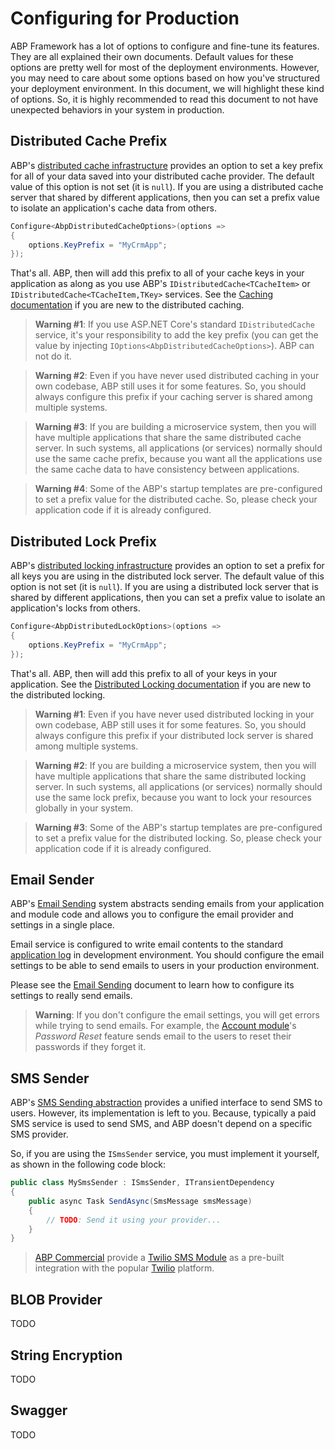 # Configuring for Production

ABP Framework has a lot of options to configure and fine-tune its features. They are all explained their own documents. Default values for these options are pretty well for most of the deployment environments. However, you may need to care about some options based on how you've structured your deployment environment. In this document, we will highlight these kind of options. So, it is highly recommended to read this document to not have unexpected behaviors in your system in production.

## Distributed Cache Prefix

ABP's [distributed cache infrastructure](../Caching.md) provides an option to set a key prefix for all of your data saved into your distributed cache provider. The default value of this option is not set (it is `null`). If you are using a distributed cache server that shared by different applications, then you can set a prefix value to isolate an application's cache data from others.

````csharp
Configure<AbpDistributedCacheOptions>(options =>
{
    options.KeyPrefix = "MyCrmApp";
});
````

That's all. ABP, then will add this prefix to all of your cache keys in your application as along as you use ABP's `IDistributedCache<TCacheItem>` or `IDistributedCache<TCacheItem,TKey>` services. See the [Caching documentation](../Caching.md) if you are new to the distributed caching.

> **Warning #1**: If you use ASP.NET Core's standard `IDistributedCache` service, it's your responsibility to add the key prefix (you can get the value by injecting `IOptions<AbpDistributedCacheOptions>`). ABP can not do it.

> **Warning #2**: Even if you have never used distributed caching in your own codebase, ABP still uses it for some features. So, you should always configure this prefix if your caching server is shared among multiple systems.

> **Warning #3**: If you are building a microservice system, then you will have multiple applications that share the same distributed cache server. In such systems, all applications (or services) normally should use the same cache prefix, because you want all the applications use the same cache data to have consistency between applications.

> **Warning #4**: Some of the ABP's startup templates are pre-configured to set a prefix value for the distributed cache. So, please check your application code if it is already configured.

## Distributed Lock Prefix

ABP's [distributed locking infrastructure](../Distributed-Locking.md) provides an option to set a prefix for all keys you are using in the distributed lock server. The default value of this option is not set (it is `null`). If you are using a distributed lock server that is shared by different applications, then you can set a prefix value to isolate an application's locks from others.

````csharp
Configure<AbpDistributedLockOptions>(options =>
{
    options.KeyPrefix = "MyCrmApp";
});
````

That's all. ABP, then will add this prefix to all of your keys in your application. See the [Distributed Locking documentation](../Distributed-Locking.md) if you are new to the distributed locking.

> **Warning #1**: Even if you have never used distributed locking in your own codebase, ABP still uses it for some features. So, you should always configure this prefix if your distributed lock server is shared among multiple systems.

> **Warning #2**: If you are building a microservice system, then you will have multiple applications that share the same distributed locking server. In such systems, all applications (or services) normally should use the same lock prefix, because you want to lock your resources globally in your system.

> **Warning #3**: Some of the ABP's startup templates are pre-configured to set a prefix value for the distributed locking. So, please check your application code if it is already configured.

## Email Sender

ABP's [Email Sending](../Emailing.md) system abstracts sending emails from your application and module code and allows you to configure the email provider and settings in a single place.

Email service is configured to write email contents to the standard [application log](../Logging.md) in development environment. You should configure the email settings to be able to send emails to users in your production environment.

Please see the [Email Sending](../Emailing.md) document to learn how to configure its settings to really send emails.

> **Warning**: If you don't configure the email settings, you will get errors while trying to send emails. For example, the [Account module](../Modules/Account.md)'s *Password Reset* feature sends email to the users to reset their passwords if they forget it.

## SMS Sender

ABP's [SMS Sending abstraction](https://docs.abp.io/en/abp/latest/SMS-Sending) provides a unified interface to send SMS to users. However, its implementation is left to you. Because, typically a paid SMS service is used to send SMS, and ABP doesn't depend on a specific SMS provider.

So, if you are using the `ISmsSender` service, you must implement it yourself, as shown in the following code block:

````csharp
public class MySmsSender : ISmsSender, ITransientDependency
{
    public async Task SendAsync(SmsMessage smsMessage)
    {
        // TODO: Send it using your provider...
    }
}
````

> [ABP Commercial](https://commercial.abp.io/) provide a [Twilio SMS Module](https://docs.abp.io/en/commercial/latest/modules/twilio-sms) as a pre-built integration with the popular [Twilio](https://www.twilio.com/) platform.

## BLOB Provider

TODO

## String Encryption

TODO

## Swagger

TODO
